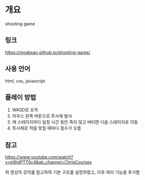 # 개요
shooting game

## 링크
https://moaksan.github.io/shooting-game/

## 사용 언어
html, css, javascript

## 플레이 방법
1. WASD로 조작
2. 마우스 왼쪽 버튼으로 투사체 발사
3. 매 스테이지마다 일정 시간 동안 죽지 않고 버티면 다음 스테이지로 이동
4. 투사체로 적을 맞힐 때마다 점수가 오름

## 참고
https://www.youtube.com/watch?v=eI9idPTT0c4&ab_channel=ChrisCourses

위 영상의 강의를 참고하여 기본 구조를 설정하였고, 이후 여러 기능을 추가함
